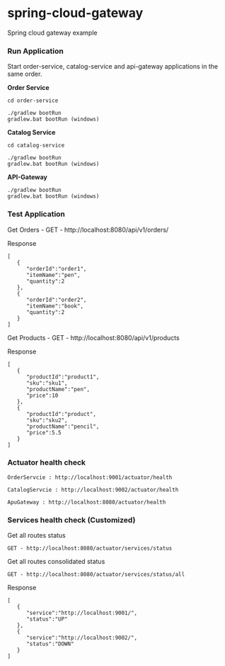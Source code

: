 # spring-cloud-gateway
Spring cloud gateway example

### Run Application 
Start order-service, catalog-service and api-gateway applications in the same order.

**Order Service**
```
cd order-service

./gradlew bootRun
gradlew.bat bootRun (windows)
```

**Catalog Service**
```
cd catalog-service

./gradlew bootRun
gradlew.bat bootRun (windows)
```

**API-Gateway**
```
./gradlew bootRun
gradlew.bat bootRun (windows)

```

### Test Application 
Get Orders - GET - http://localhost:8080/api/v1/orders/  

Response
```
[
   {
      "orderId":"order1",
      "itemName":"pen",
      "quantity":2
   },
   {
      "orderId":"order2",
      "itemName":"book",
      "quantity":2
   }
]
```
Get Products - GET - http://localhost:8080/api/v1/products  

Response
```
[
   {
      "productId":"product1",
      "sku":"sku1",
      "productName":"pen",
      "price":10
   },
   {
      "productId":"product",
      "sku":"sku2",
      "productName":"pencil",
      "price":5.5
   }
]
```
### Actuator health check
```
OrderServcie : http://localhost:9001/actuator/health

CatalogServcie : http://localhost:9002/actuator/health

ApuGateway : http://localhost:8080/actuator/health
```


### Services health check (Customized)

Get all routes status
 
```
GET - http://localhost:8080/actuator/services/status
```
Get all routes consolidated status

```
GET - http://localhost:8080/actuator/services/status/all
```

Response 
```
[
   {
      "service":"http://localhost:9001/",
      "status":"UP"
   },
   {
      "service":"http://localhost:9002/",
      "status":"DOWN"
   }
]
```
